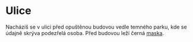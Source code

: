 # Ulice

Nacházíš se v ulici před opuštěnou budovou vedle temného parku, kde se údajně skrýva podezřelá
osoba. Před budovou leží černá [maska](?stuff=maska).

